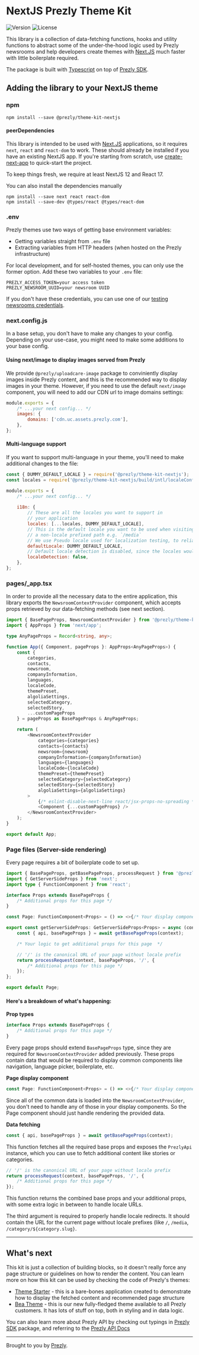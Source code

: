 # NextJS Prezly Theme Kit

![Version](https://img.shields.io/npm/v/@prezly/theme-kit-nextjs)
![License](https://img.shields.io/npm/l/@prezly/theme-kit-nextjs)

This library is a collection of data-fetching functions, hooks and utility functions to abstract some of the under-the-hood logic used by Prezly newsrooms and help developers create themes with [Next.JS] much faster with little boilerplate required.

The package is built with [Typescript] on top of [Prezly SDK].

## Adding the library to your NextJS theme

### npm

```Shell
npm install --save @prezly/theme-kit-nextjs
```

#### peerDependencies

This library is intended to be used with [Next.JS] applications, so it requires `next`, `react` and `react-dom` to work. These should already be installed if you have an existing NextJS app. 
If you're starting from scratch, use [create-next-app] to quick-start the project.

To keep things fresh, we require at least NextJS 12 and React 17.

You can also install the dependencies manually
```Shell
npm install --save next react react-dom
npm install --save-dev @types/react @types/react-dom
```

### .env

Prezly themes use two ways of getting base environment variables:
- Getting variables straight from `.env` file
- Extracting variables from HTTP headers (when hosted on the Prezly infrastructure)

For local development, and for self-hosted themes, you can only use the former option. Add these two variables to your `.env` file:
```
PREZLY_ACCESS_TOKEN=your access token
PREZLY_NEWSROOM_UUID=your newsroom UUID
```

If you don't have these credentials, you can use one of our [testing newsrooms credentials](https://github.com/prezly/theme-nextjs-starter#testingtoken).

### next.config.js

In a base setup, you don't have to make any changes to your config.
Depending on your use-case, you might need to make some additions to your base config.

#### Using next/image to display images served from Prezly

We provide `@prezly/uploadcare-image` package to conviniently display images inside Prezly content, and this is the recommended way to display images in your theme.
However, if you need to use the default `next/image` component, you will need to add our CDN url to image domains settings:
```js
module.exports = {
    /* ...your next config... */
    images: {
        domains: ['cdn.uc.assets.prezly.com'],
    },
};
```

#### Multi-language support

If you want to support multi-language in your theme, you'll need to make additional changes to the file:

```js
const { DUMMY_DEFAULT_LOCALE } = require('@prezly/theme-kit-nextjs');
const locales = require('@prezly/theme-kit-nextjs/build/intl/localeConfig');

module.exports = {
    /* ...your next config... */
    
    i18n: {
        // These are all the locales you want to support in
        // your application
        locales: [...locales, DUMMY_DEFAULT_LOCALE],
        // This is the default locale you want to be used when visiting
        // a non-locale prefixed path e.g. `/media`
        // We use Pseudo locale used for localization testing, to reliably determine if we need to fallback to the default newsroom language
        defaultLocale: DUMMY_DEFAULT_LOCALE,
        // Default locale detection is disabled, since the locales would be determined by Prezly API
        localeDetection: false,
    },
};
```

### pages/_app.tsx

In order to provide all the necessary data to the entire application, this library exports the `NewsroomContextProvider` component, which accepts props retrieved by our data-fetching methods (see next section).

```ts
import { BasePageProps, NewsroomContextProvider } from '@prezly/theme-kit-nextjs';
import { AppProps } from 'next/app';

type AnyPageProps = Record<string, any>;

function App({ Component, pageProps }: AppProps<AnyPageProps>) {
    const {
        categories,
        contacts,
        newsroom,
        companyInformation,
        languages,
        localeCode,
        themePreset,
        algoliaSettings,
        selectedCategory,
        selectedStory,
        ...customPageProps
    } = pageProps as BasePageProps & AnyPageProps;

    return (
        <NewsroomContextProvider
            categories={categories}
            contacts={contacts}
            newsroom={newsroom}
            companyInformation={companyInformation}
            languages={languages}
            localeCode={localeCode}
            themePreset={themePreset}
            selectedCategory={selectedCategory}
            selectedStory={selectedStory}
            algoliaSettings={algoliaSettings}
        >
            {/* eslint-disable-next-line react/jsx-props-no-spreading */}
            <Component {...customPageProps} />
        </NewsroomContextProvider>
    );
}

export default App;
```

### Page files (Server-side rendering)

Every page requires a bit of boilerplate code to set up.

```ts
import { BasePageProps, getBasePageProps, processRequest } from '@prezly/theme-kit-nextjs';
import { GetServerSideProps } from 'next';
import type { FunctionComponent } from 'react';

interface Props extends BasePageProps {
    /* Additional props for this page */
}

const Page: FunctionComponent<Props> = () => <>{/* Your display components */}</>;

export const getServerSideProps: GetServerSideProps<Props> = async (context) => {
    const { api, basePageProps } = await getBasePageProps(context);

    /* Your logic to get additional props for this page  */

    // '/' is the canonical URL of your page without locale prefix
    return processRequest(context, basePageProps, '/', {
        /* Additional props for this page */
    });
};

export default Page;
```


#### Here's a breakdown of what's happening:

**Prop types**
```ts
interface Props extends BasePageProps {
    /* Additional props for this page */
}
```
Every page props should extend `BasePageProps` type, since they are required for `NewsroomContextProvider` added previously.
These props contain data that would be required to display common components like navigation, language picker, boilerplate, etc.

**Page display component**
```ts
const Page: FunctionComponent<Props> = () => <>{/* Your display components */}</>;
```
Since all of the common data is loaded into the `NewsroomContextProvider`, you don't need to handle any of those in your display components. So the Page component should just handle rendering the provided data.

**Data fetching**
```ts
const { api, basePageProps } = await getBasePageProps(context);
```
This function fetches all the required base props and exposes the `PrezlyApi` instance, which you can use to fetch additional content like stories or categories.

```ts
// '/' is the canonical URL of your page without locale prefix
return processRequest(context, basePageProps, '/', {
    /* Additional props for this page */
});
```
This function returns the combined base props and your additional props, with some extra logic in between to handle locale URLs.

The third argument is required to properly handle locale redirects. It should contain the URL for the current page without locale prefixes (like `/`, `/media`, `/category/${category.slug}`.

----

## What's next

This kit is just a collection of building blocks, so it doesn't really force any page structure or guidelines on how to render the content.
You can learn more on how this kit can be used by checking the code of Prezly's themes:
- [Theme Starter](https://github.com/prezly/theme-nextjs-starter) - this is a bare-bones application created to demonstrate how to display the fetched content and recommended page structure
- [Bea Theme](https://github.com/prezly/theme-nextjs-bea) - this is our new fully-fledged theme available to all Prezly customers. It has lots of stuff on top, both in styling and in data logic.

You can also learn more about Prezly API by checking out typings in [Prezly SDK] package, and referring to the [Prezly API Docs]

----

Brought to you by [Prezly](https://www.prezly.com/?utm_source=github&utm_campaign=@prezly/theme-kit-nextjs).

[create-next-app]: https://nextjs.org/docs/api-reference/create-next-app
[Next.JS]: https://nextjs.org
[Prezly SDK]: https://www.npmjs.com/package/@prezly/sdk
[Prezly API Docs]: https://developers.prezly.com/docs/api
[Typescript]: https://www.typescriptlang.org
[Prezly Content React Renderer]: https://www.npmjs.com/package/@prezly/content-renderer-react-js
